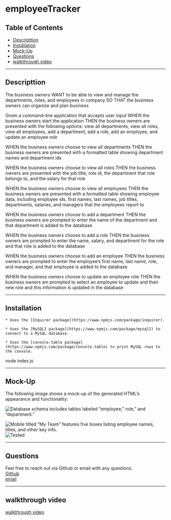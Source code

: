 # employeeTracker

## Table of Contents

- [Descripttion](#descripttion)
- [Installation](#installation)
- [Mock-Up](#mock-up)
- [Questions](#questions)
- [walkthrough video](#walkthrough-video)

---

## Descripttion

The business owners WANT to be able to view and manage the departments, roles, and employees in company
SO THAT the business owners can organize and plan business

Given a command-line application that accepts user input
WHEN the business owners start the application
THEN the business owners are presented with the following options: view all departments, view all roles, view all employees, add a department, add a role, add an employee, and update an employee role

WHEN the business owners choose to view all departments
THEN the business owners are presented with a formatted table showing department names and department ids

WHEN the business owners choose to view all roles
THEN the business owners are presented with the job title, role id, the department that role belongs to, and the salary for that role

WHEN the business owners choose to view all employees
THEN the business owners are presented with a formatted table showing employee data, including employee ids, first names, last names, job titles, departments, salaries, and managers that the employees report to

WHEN the business owners choose to add a department
THEN the business owners are prompted to enter the name of the department and that department is added to the database

WHEN the business owners choose to add a role
THEN the business owners are prompted to enter the name, salary, and department for the role and that role is added to the database

WHEN the business owners choose to add an employee
THEN the business owners are prompted to enter the employee’s first name, last name, role, and manager, and that employee is added to the database

WHEN the business owners choose to update an employee role
THEN the business owners am prompted to select an employee to update and their new role and this information is updated in the database

---

## Installation

    * Uses the [Inquirer package](https://www.npmjs.com/package/inquirer).

    * Uses the [MySQL2 package](https://www.npmjs.com/package/mysql2) to connect to a MySQL database.

    * Uses the [console.table package](https://www.npmjs.com/package/console.table) to print MySQL rows to the console.

node index.js

---

## Mock-Up

The following image shows a mock-up of the generated HTML’s appearance and functionality:

![Database schema includes tables labeled “employee,” role,” and “department.”](./Assets/computerDemo.png)

![Mobile titled “My Team” features five boxes listing employee names, titles, and other key info.](./Assets/mobileDemo.png)
![Tested](./Assets/Screen%20Shot%202022-04-24%20at%203.05.34%20AM.png)

---

## Questions

Feel free to reach out via Github or email with any questions. <br>
[Github](https://github.com/kayjinyi) <br>
[email](mailto:kayjinyi@gmail.com)

---

## walkthrough video

[walkthrough video ](https://watch.screencastify.com/v/b2FctsKyAie36lVqYXpk) <br>
